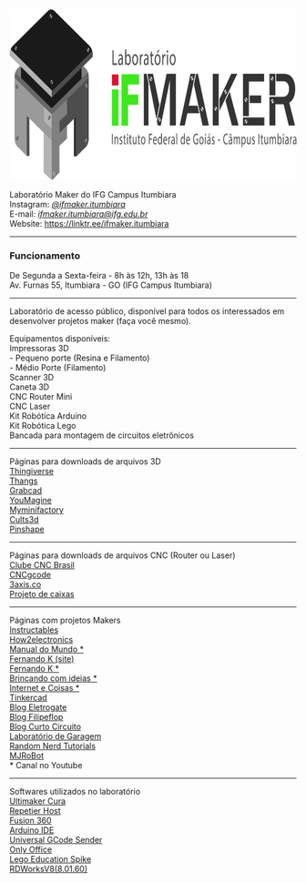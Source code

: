<img src="https://github.com/ifmakeriub/ifmakeriub/blob/main/maker.jpg" alt="IFMAker Itumbiara" width="800" height="300">

Laboratório Maker do IFG Campus Itumbiara
<br>Instagram: <a href="https://www.instagram.com/ifmaker.itumbiara/"><i> @ifmaker.itumbiara</i></a>
<br>E-mail:<i> ifmaker.itumbiara@ifg.edu.br</i>
<br>Website: https://linktr.ee/ifmaker.itumbiara
<br><hr>
<h3> Funcionamento </h3>

De Segunda a Sexta-feira - 8h às 12h, 13h às 18
<br>Av. Furnas 55, Itumbiara - GO (IFG Campus Itumbiara) 
<hr>
Laboratório de acesso público, disponível para todos os interessados em desenvolver projetos maker (faça você mesmo).
<p>
Equipamentos disponíveis:
<br>Impressoras 3D
<br> - Pequeno porte (Resina e Filamento)
<br> - Médio Porte (Filamento)
<br>Scanner 3D
<br>Caneta 3D
<br>CNC Router Mini
<br>CNC Laser
<br>Kit Robótica Arduino
<br>Kit Robótica Lego
<br>Bancada para montagem de circuitos eletrônicos
  <hr>
  Páginas para downloads de arquivos 3D
  <br><a href="https://www.thingiverse.com/" target="_blank"> Thingiverse </a>
  <br><a href="https://thangs.com/" target="_blank"> Thangs </a>
  <br><a href="https://grabcad.com/library/software/nx" target="_blank"> Grabcad </a>
  <br><a href="https://www.youmagine.com/" target="_blank"> YouMagine </a>  
  <br><a href="https://www.myminifactory.com/" target="_blank"> Myminifactory </a>
  <br><a href="https://cults3d.com/" target="_blank"> Cults3d </a>
  <br><a href="https://pinshape.com/" target="_blank"> Pinshape </a>
  <hr> 
  Páginas para downloads de arquivos CNC (Router ou Laser)
  <br><a href="https://www.clubecncbrasil.com.br/" target="_blank"> Clube CNC Brasil </a>
  <br><a href="https://cncgcode.weebly.com/" target="_blank"> CNCgcode </a>
  <br><a href="https://3axis.co/" target="_blank"> 3axis.co </a>
  <br><a href="http://jeromeleary.com/laser/" target="_blank"> Projeto de caixas </a>  
 
  <hr>
  Páginas com projetos Makers
  <br><a href="https://www.instructables.com/" target="_blank"> Instructables </a>
  <br><a href="https://how2electronics.com/" target="_blank"> How2electronics </a>
  <br><a href="https://www.youtube.com/c/manualdomundo" target="_blank"> Manual do Mundo * </a>
  <br><a href="https://www.fernandok.com/" target="_blank"> Fernando K (site) </a>
  <br><a href="https://www.youtube.com/c/FernandoKoyanagi" target="_blank"> Fernando K * </a>
  <br><a href="https://www.youtube.com/c/BrincandocomIdeias" target="_blank"> Brincando com ideias *</a>
  <br><a href="https://www.youtube.com/internetecoisas" target="_blank"> Internet e Coisas *</a>
  <br><a href="https://www.tinkercad.com/" target="_blank"> Tinkercad </a>
  <br><a href="https://blog.eletrogate.com/" target="_blank"> Blog Eletrogate</a>
  <br><a href="https://www.filipeflop.com/blog/" target="_blank"> Blog Filipeflop </a>
  <br><a href="https://www.curtocircuito.com.br/blog" target="_blank"> Blog Curto Circuito </a>
  <br><a href="https://labdegaragem.com/" target="_blank"> Laboratório de Garagem </a>
  <br><a href="https://randomnerdtutorials.com/" target="_blank"> Random Nerd Tutorials </a>
  <br><a href="https://mjrobot.org/tutoriais/" target="_blank"> MJRoBot </a> 
 <br>* Canal no Youtube
 
 <hr>
  Softwares utilizados no laboratório
  <br> <a href="https://ultimaker.com/software/ultimaker-cura">Ultimaker Cura</a> 
  <br> <a href="https://www.repetier.com/download-now/">Repetier Host</a> 
  <br> <a href="https://www.autodesk.com.br/products/fusion-360/overview?term=1-YEAR&tab=subscription">Fusion 360</a> 
  <br> <a href="https://www.arduino.cc/en/software">Arduino IDE</a>
  <br> <a href="https://winder.github.io/ugs_website/">Universal GCode Sender</a>
  <br> <a href="https://www.onlyoffice.com/download-desktop.aspx">Only Office</a>
  <br> <a href="https://education.lego.com/pt-br/downloads/spike-app/software">Lego Education Spike</a>
  <br> <a href="https://www.rdacs.com/en/download?type=software">RDWorksV8(8.01.60)</a>
  
<!---
ifmakeriub/ifmakeriub is a ✨ special ✨ repository because its `README.md` (this file) appears on your GitHub profile.
You can click the Preview link to take a look at your changes.
--->
